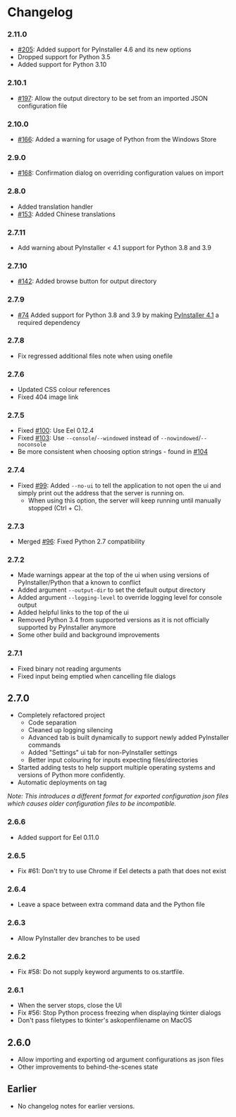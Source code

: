 # Changelog

### 2.11.0
- [#205](https://github.com/brentvollebregt/auto-py-to-exe/issues/205): Added support for PyInstaller 4.6 and its new options
- Dropped support for Python 3.5
- Added support for Python 3.10

### 2.10.1
- [#197](https://github.com/brentvollebregt/auto-py-to-exe/issues/197): Allow the output directory to be set from an imported JSON configuration file

### 2.10.0
- [#166](https://github.com/brentvollebregt/auto-py-to-exe/issues/166): Added a warning for usage of Python from the Windows Store

### 2.9.0
- [#168](https://github.com/brentvollebregt/auto-py-to-exe/issues/168): Confirmation dialog on overriding configuration values on import

### 2.8.0
- Added translation handler
- [#153](https://github.com/brentvollebregt/auto-py-to-exe/issues/153): Added Chinese translations

### 2.7.11
- Add warning about PyInstaller < 4.1 support for Python 3.8 and 3.9

### 2.7.10
- [#142](https://github.com/brentvollebregt/auto-py-to-exe/issues/142): Added browse button for output directory

### 2.7.9
- [#74](https://github.com/brentvollebregt/auto-py-to-exe/issues/74) Added support for Python 3.8 and 3.9 by making [PyInstaller 4.1](https://pypi.org/project/pyinstaller/4.1/) a required dependency

### 2.7.8
- Fix regressed additional files note when using onefile

### 2.7.6
- Updated CSS colour references
- Fixed 404 image link

### 2.7.5
- Fixed [#100](https://github.com/brentvollebregt/auto-py-to-exe/issues/100): Use Eel 0.12.4
- Fixed [#103](https://github.com/brentvollebregt/auto-py-to-exe/issues/103): Use `--console`/`--windowed` instead of `--nowindowed`/`--noconsole`
- Be more consistent when choosing option strings - found in [#104](https://github.com/brentvollebregt/auto-py-to-exe/issues/104)

### 2.7.4
- Fixed [#99](https://github.com/brentvollebregt/auto-py-to-exe/issues/99): Added `--no-ui` to tell the application to not open the ui and simply print out the address that the server is running on.
    - When using this option, the server will keep running until manually stopped (Ctrl + C).

### 2.7.3
- Merged [#96](https://github.com/brentvollebregt/auto-py-to-exe/pull/96): Fixed Python 2.7 compatibility

### 2.7.2
- Made warnings appear at the top of the ui when using versions of PyInstaller/Python that a known to conflict
- Added argument `--output-dir` to set the default output directory
- Added argument `--logging-level` to override logging level for console output
- Added helpful links to the top of the ui
- Removed Python 3.4 from supported versions as it is not officially supported by PyInstaller anymore
- Some other build and background improvements

### 2.7.1
- Fixed binary not reading arguments
- Fixed input being emptied when cancelling file dialogs

## 2.7.0
- Completely refactored project
    - Code separation
    - Cleaned up logging silencing
    - Advanced tab is built dynamically to support newly added PyInstaller commands
    - Added "Settings" ui tab for non-PyInstaller settings
    - Better input colouring for inputs expecting files/directories
- Started adding tests to help support multiple operating systems and versions of Python more confidently.
- Automatic deployments on tag

*Note: This introduces a different format for exported configuration json files which causes older configuration files to be incompatible.*

### 2.6.6
- Added support for Eel 0.11.0

### 2.6.5
- Fix #61: Don't try to use Chrome if Eel detects a path that does not exist

### 2.6.4
- Leave a space between extra command data and the Python file

### 2.6.3
- Allow PyInstaller dev branches to be used

### 2.6.2
- Fix #58: Do not supply keyword arguments to os.startfile.

### 2.6.1
- When the server stops, close the UI
- Fix #56: Stop Python process freezing when displaying tkinter dialogs
- Don't pass filetypes to tkinter's askopenfilename on MacOS

## 2.6.0
- Allow importing and exporting od argument configurations as json files
- Other improvements to behind-the-scenes state

## Earlier
- No changelog notes for earlier versions.
